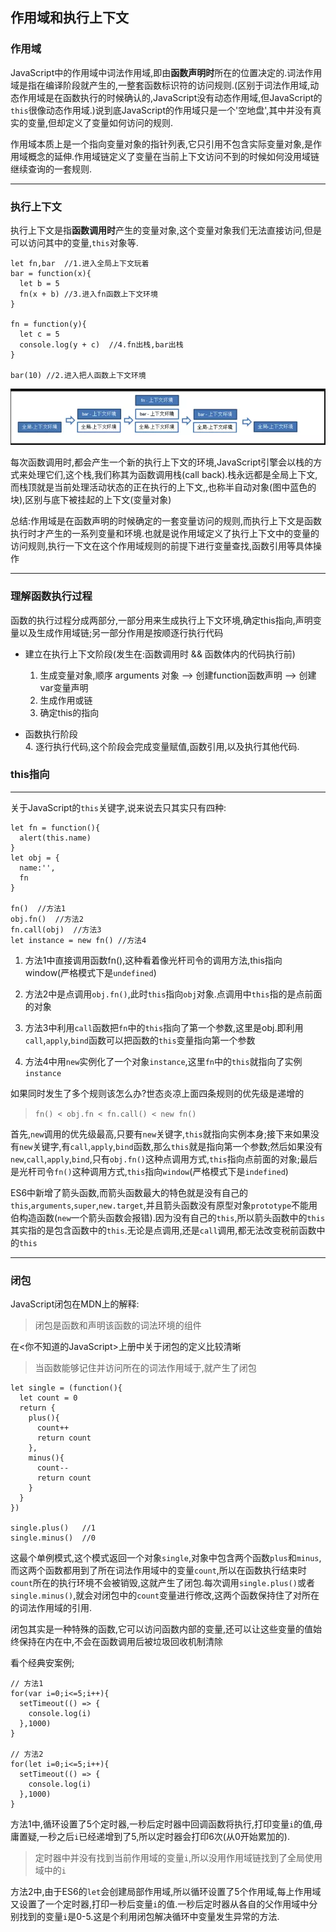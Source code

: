## 作用域和执行上下文

### **作用域**

JavaScript中的作用域中词法作用域,即由**函数声明时**所在的位置决定的.词法作用域是指在编译阶段就产生的,一整套函数标识符的访问规则.(区别于词法作用域,动态作用域是在函数执行的时候确认的,JavaScript没有动态作用域,但JavaScript的`this`很像动态作用域.)说到底JavaScript的作用域只是一个'空地盘',其中并没有真实的变量,但却定义了变量如何访问的规则.

作用域本质上是一个指向变量对象的指针列表,它只引用不包含实际变量对象,是作用域概念的延伸.作用域链定义了变量在当前上下文访问不到的时候如何没用域链继续查询的一套规则.

---

### **执行上下文**

执行上下文是指**函数调用时**产生的变量对象,这个变量对象我们无法直接访问,但是可以访问其中的变量,`this`对象等.

```
let fn,bar  //1.进入全局上下文玩着
bar = function(x){
  let b = 5
  fn(x + b) //3.进入fn函数上下文环境
}

fn = function(y){
  let c = 5
  console.log(y + c)  //4.fn出栈,bar出栈
}

bar(10) //2.进入把人函数上下文环境
```
![](./WX20190622-130748.png)

每次函数调用时,都会产生一个新的执行上下文的环境,JavaScript引擎会以栈的方式来处理它们,这个栈,我们称其为函数调用栈(call back).栈永远都是全局上下文,而栈顶就是当前处理活动状态的正在执行的上下文,,也称半自动对象(图中蓝色的块),区别与底下被挂起的上下文(变量对象)

总结:作用域是在函数声明的时候确定的一套变量访问的规则,而执行上下文是函数执行时才产生的一系列变量和环境.也就是说作用域定义了执行上下文中的变量的访问规则,执行一下文在这个作用域规则的前提下进行变量查找,函数引用等具体操作

---

### **理解函数执行过程**

函数的执行过程分成两部分,一部分用来生成执行上下文环境,确定this指向,声明变量以及生成作用域链;另一部分作用是按顺逐行执行代码

- 建立在执行上下文阶段(发生在:函数调用时 && 函数体内的代码执行前)  
  1. 生成变量对象,顺序 arguments 对象 --> 创建function函数声明 --> 创建var变量声明
  2. 生成作用或链
  3. 确定this的指向

- 函数执行阶段  
  4. 逐行执行代码,这个阶段会完成变量赋值,函数引用,以及执行其他代码.

### **this指向**

---

关于JavaScript的`this`关键字,说来说去只其实只有四种:
```
let fn = function(){
  alert(this.name)
}
let obj = {
  name:'',
  fn
}

fn()  //方法1
obj.fn()  //方法2
fn.call(obj)  //方法3
let instance = new fn() //方法4
```  

1. 方法1中直接调用函数fn(),这种看着像光杆司令的调用方法,this指向window(严格模式下是`undefined`)

2. 方法2中是点调用`obj.fn()`,此时`this`指向`obj`对象.点调用中`this`指的是点前面的对象

3. 方法3中利用`call`函数把`fn`中的`this`指向了第一个参数,这里是obj.即利用`call`,`apply`,`bind`函数可以把函数的`this`变量指向第一个参数

4. 方法4中用`new`实例化了一个对象`instance`,这里`fn`中的`this`就指向了实例`instance`

如果同时发生了多个规则该怎么办?世态炎凉上面四条规则的优先级是递增的

> `fn() < obj.fn < fn.call() < new fn()`

首先,`new`调用的优先级最高,只要有`new`关键字,`this`就指向实例本身;接下来如果没有`new`关键字,有`call`,`apply`,`bind`函数,那么`this`就是指向第一个参数;然后如果没有`new`,`call`,`apply`,`bind`,只有`obj.fn()`这种点调用方式,`this`指向点前面的对象;最后是光杆司令`fn()`这种调用方式,`this`指向`window`(严格模式下是`indefined`)

ES6中新增了箭头函数,而箭头函数最大的特色就是没有自己的`this`,`arguments`,`super`,`new.target`,并且箭头函数没有原型对象`prototype`不能用伯构造函数(`new`一个箭头函数会报错).因为没有自己的`this`,所以箭头函数中的`this`其实指的是包含函数中的`this`.无论是点调用,还是`call`调用,都无法改变税前函数中的`this`

---

### **闭包**

JavaScript闭包在MDN上的解释:  
> 闭包是函数和声明该函数的词法环境的组件  

在<你不知道的JavaScript>上册中关于闭包的定义比较清晰
> 当函数能够记住并访问所在的词法作用域于,就产生了闭包

```
let single = (function(){
  let count = 0
  return {
    plus(){
      count++
      return count
    },
    minus(){
      count--
      return count
    }
  }
})

single.plus()   //1
single.minus()  //0
```
这最个单例模式,这个模式返回一个对象`single`,对象中包含两个函数`plus`和`minus`,而这两个函数都用到了所在词法作用域中的变量`count`,所以在函数执行结束时`count`所在的执行环境不会被销毁,这就产生了闭包.每次调用`single.plus()`或者`single.minus()`,就会对闭包中的`count`变量进行修改,这两个函数保持住了对所在的词法作用域的引用.

闭包其实是一种特殊的函数,它可以访问函数内部的变量,还可以让这些变量的值始终保持在内在中,不会在函数调用后被垃圾回收机制清除

看个经典安案例;
```
// 方法1
for(var i=0;i<=5;i++){
  setTimeout(() => {
    console.log(i)
  },1000)
}

// 方法2
for(let i=0;i<=5;i++){
  setTimeout(() => {
    console.log(i)
  },1000)
}
```

方法1中,循环设置了5个定时器,一秒后定时器中回调函数将执行,打印变量`i`的值,毋庸置疑,一秒之后`i`已经递增到了5,所以定时器会打印6次(从0开始累加的). 
> 定时器中并没有找到当前作用域的变量`i`,所以没用作用域链找到了全局使用域中的`i`

方法2中,由于ES6的`let`会创建局部作用域,所以循环设置了5个作用域,每上作用域又设置了一个定时器,打印一秒后变量`i`的值.一秒后定时器从各自的父作用域中分别找到的变量`i`是0-5.这是个利用闭包解决循环中变量发生异常的方法.